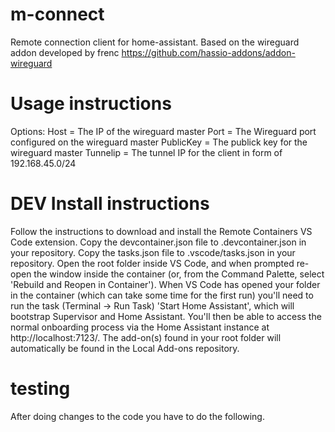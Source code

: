 # m-connect

Remote connection client for home-assistant. Based on the wireguard addon developed by frenc
https://github.com/hassio-addons/addon-wireguard

# Usage instructions
Options:
Host = The IP of the wireguard master
Port = The Wireguard port configured on the wireguard master
PublicKey = The publick key for the wireguard master
Tunnelip = The tunnel IP for the client in form of 192.168.45.0/24

# DEV Install instructions

Follow the instructions to download and install the Remote Containers VS Code extension.
Copy the devcontainer.json file to .devcontainer.json in your repository.
Copy the tasks.json file to .vscode/tasks.json in your repository.
Open the root folder inside VS Code, and when prompted re-open the window inside the container (or, from the Command Palette, select 'Rebuild and Reopen in Container').
When VS Code has opened your folder in the container (which can take some time for the first run) you'll need to run the task (Terminal -> Run Task) 'Start Home Assistant', which will bootstrap Supervisor and Home Assistant.
You'll then be able to access the normal onboarding process via the Home Assistant instance at http://localhost:7123/.
The add-on(s) found in your root folder will automatically be found in the Local Add-ons repository.

# testing

After doing changes to the code you have to do the following.
